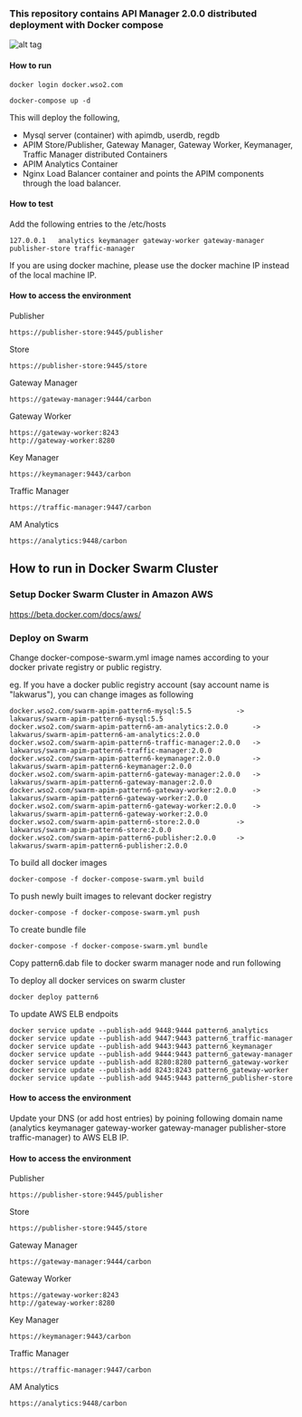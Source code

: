 ### This repository contains API Manager 2.0.0 distributed deployment with Docker compose

![alt tag](https://github.com/wso2-support/deployment-patterns/blob/master/wso2am/2.0.0/patterns/design/am-2.0-pattern-5.png)

#### How to run

 ```docker login docker.wso2.com ```

 ```docker-compose up -d```

This will deploy the following,

* Mysql server (container) with apimdb, userdb, regdb
* APIM Store/Publisher, Gateway Manager, Gateway Worker, Keymanager, Traffic Manager distributed Containers
* APIM Analytics Container
* Nginx Load Balancer container and points the APIM components through the load balancer.


#### How to test

Add the following entries to the /etc/hosts
```
127.0.0.1	analytics keymanager gateway-worker gateway-manager publisher-store traffic-manager
```
If you are using docker machine, please use the docker machine IP instead of the local machine IP.

#### How to access the environment

Publisher

```
https://publisher-store:9445/publisher
```

Store

```
https://publisher-store:9445/store
```

Gateway Manager

```
https://gateway-manager:9444/carbon
```

Gateway Worker

```
https://gateway-worker:8243
http://gateway-worker:8280
```

Key Manager

```
https://keymanager:9443/carbon
```

Traffic Manager

```
https://traffic-manager:9447/carbon
```

AM Analytics

```
https://analytics:9448/carbon
```

## How to run in Docker Swarm Cluster

### Setup Docker Swarm Cluster in Amazon AWS

https://beta.docker.com/docs/aws/

### Deploy on Swarm

Change docker-compose-swarm.yml image names according to your docker private registry or public registry.

eg. If you have a docker public registry account (say account name is "lakwarus"), you can change images as following

```
docker.wso2.com/swarm-apim-pattern6-mysql:5.5			-> lakwarus/swarm-apim-pattern6-mysql:5.5
docker.wso2.com/swarm-apim-pattern6-am-analytics:2.0.0		-> lakwarus/swarm-apim-pattern6-am-analytics:2.0.0
docker.wso2.com/swarm-apim-pattern6-traffic-manager:2.0.0	-> lakwarus/swarm-apim-pattern6-traffic-manager:2.0.0
docker.wso2.com/swarm-apim-pattern6-keymanager:2.0.0		-> lakwarus/swarm-apim-pattern6-keymanager:2.0.0
docker.wso2.com/swarm-apim-pattern6-gateway-manager:2.0.0	-> lakwarus/swarm-apim-pattern6-gateway-manager:2.0.0
docker.wso2.com/swarm-apim-pattern6-gateway-worker:2.0.0	-> lakwarus/swarm-apim-pattern6-gateway-worker:2.0.0
docker.wso2.com/swarm-apim-pattern6-gateway-worker:2.0.0	-> lakwarus/swarm-apim-pattern6-gateway-worker:2.0.0
docker.wso2.com/swarm-apim-pattern6-store:2.0.0			-> lakwarus/swarm-apim-pattern6-store:2.0.0
docker.wso2.com/swarm-apim-pattern6-publisher:2.0.0		-> lakwarus/swarm-apim-pattern6-publisher:2.0.0

```
To build all docker images
```
docker-compose -f docker-compose-swarm.yml build
```

To push newly built images to relevant docker registry
```
docker-compose -f docker-compose-swarm.yml push
```

To create bundle file
```
docker-compose -f docker-compose-swarm.yml bundle
```

Copy pattern6.dab file to docker swarm manager node and run following

To deploy all docker services on swarm cluster
```
docker deploy pattern6
```
To update AWS ELB endpoits
```
docker service update --publish-add 9448:9444 pattern6_analytics
docker service update --publish-add 9447:9443 pattern6_traffic-manager
docker service update --publish-add 9443:9443 pattern6_keymanager
docker service update --publish-add 9444:9443 pattern6_gateway-manager
docker service update --publish-add 8280:8280 pattern6_gateway-worker
docker service update --publish-add 8243:8243 pattern6_gateway-worker
docker service update --publish-add 9445:9443 pattern6_publisher-store
```
#### How to access the environment
Update your DNS (or add host entries) by poining following domain name (analytics keymanager gateway-worker gateway-manager publisher-store traffic-manager) to AWS ELB IP.  

#### How to access the environment

Publisher

```
https://publisher-store:9445/publisher
```

Store

```
https://publisher-store:9445/store
```

Gateway Manager

```
https://gateway-manager:9444/carbon
```

Gateway Worker

```
https://gateway-worker:8243
http://gateway-worker:8280
```

Key Manager

```
https://keymanager:9443/carbon
```

Traffic Manager

```
https://traffic-manager:9447/carbon
```

AM Analytics

```
https://analytics:9448/carbon
```